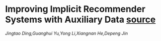 # Improving Implicit Recommender Systems with Auxiliary Data [source](https://dl.acm.org/doi/10.1145/3372338)
*Jingtao Ding,Guanghui Yu,Yong Li,Xiangnan He,Depeng Jin*
